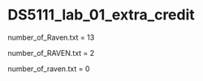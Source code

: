 # DS5111_lab_01_extra_credit

number_of_Raven.txt = 13

number_of_RAVEN.txt = 2

number_of_raven.txt = 0
